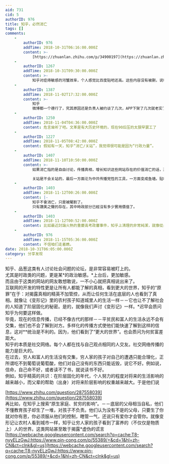 ```yaml
---
aid: 731
cid: 5
authorID: 976
title: 知乎，必然消亡
tags: []
comments:
    -
        authorID: 976
        addTime: 2018-10-31T06:16:00.000Z
        content: >-
            [https://zhuanlan.zhihu.com/p/34900197](https://zhuanlan.zhihu.com/p/34900197)
    -
        authorID: 1267
        addTime: 2018-10-31T09:30:00.000Z
        content: >-
            知乎对症痔敏感的河蟹效率，个人感觉比百度贴吧还高。这些内容没有被删，说明当局是默许的。知乎比起墙外中文圈已经小粉红很多倍了，我有段时间是在墙外吃够了药丸，就回来知乎找正能量的。比如说知乎谈到中美关系，大半是中或最赢、中国超越美国（至少成为世界两极）是历史大势，这样的观点，难道不是当局所乐见的吗？
    -
        authorID: 1387
        addTime: 2018-11-02T17:32:00.000Z
        content: >-
            知乎
            微博都一个德行了，究其原因还是负责人被约谈了几次，APP下架了几次就老实了，现在的氛围已经接近文化大革命时代了，就是心里有想法也不敢说出来。已经完了
    -
        authorID: 1250
        addTime: 2018-11-04T04:36:00.000Z
        content: 危言耸听了吧。文革是有大历史环境的，现在90后压的太狠早罢工了
    -
        authorID: 1227
        addTime: 2018-11-05T08:42:00.000Z
        content: 假如有一天，知乎“消亡/关站”，我觉得很可能是因为“行政力量”。
    -
        authorID: 1407
        addTime: 2018-11-10T10:50:00.000Z
        content: >-
            如果消亡指的是自由讨论，传播真相，增长知识这些网站存在的价值消亡的话，那么知乎已经消亡了。墙内网站全都已经消亡的差不多了。  

            关站是不会关站的，最后一方面沦为中共传播党性的工具，一方面变成鱼塘。贴吧微博什么的都是鱼塘，这个政治环境下不允许正常的观点存在，就必然如此。
    -
        authorID: 1403
        addTime: 2018-11-12T00:26:00.000Z
        content: |-
            知乎不會消亡，只是被閹割了。  
            只有讚美之聲的存在，其中時政部分已經沒有多少實用價值了。
    -
        authorID: 1403
        addTime: 2018-11-12T00:52:00.000Z
        content: 比如最近討論火熱的重慶高考政審事件，知乎上清理的非常純潔，就像從未發生過。
    -
        authorID: 976
        addTime: 2018-11-15T05:36:00.000Z
        content: 不信咱们走着瞧。
date: 2018-10-31T06:05:00.000Z
category: 分享发现
---
```


知乎、品葱这类有人讨论社会问题的论坛，是非常容易被盯上的。  
尤其是时政类的问题，更是某\*的政治敏感。\*上台后，更加敏感。  
而且由于这类的网站的网友敢想敢说，一不小心就把真相说出来了。  
互联网的开发的特性更是让所有人都能了解的真相，看到更大的世界，知乎的“原罪”在于：对揭露真相的精英不加管控，从而让任何生活在底层的人也看到了真相。就像让《变形记》里的农村孩子知道城里人的生活一样－－它也让不了解社会的人知道了阶层固化的秘密。是的，就像我们声讨《变形记》一样。\*迟早会质问知乎为何要这样做。  
毕竟，现在的信息传播，已经不像古代的那样－－平贫民和富人的生活永远不会有交集，他们也不会了解到对方。多样化的传播方式使他们能快速了解到这样的信息，这对\*\*统治是不利的。因为，他们看到了“更大的世界”。也会质问为何贫富差距大。  
知乎的本质是社交网络。每个人都在找与自己观点相同的人交友。社交网络传播的能力是巨大的。  
在过去，穷人和富人的生活没有交集，穷人家的孩子对自己的遭遇只能合理化，正所谓吃不到葡萄说葡萄酸，他们对自己没有的东西只能诋毁，说它不好。例如说，信命，自己命不好，或者读不了书，就说读书不好。  
例如，知乎精英的共识：在阶层固化的年代，个人努力的程度对将来的生活影响的越来越小，而父辈的帮助（出身）对将来阶层影响的权重越来越大。于是他们说

[https://www.zhihu.com/question/287558039](https://www.zhihu.com/question/287558039)  
再比如，在知乎上搜索“原生家庭、贫穷的影响”。－－底层的父母相当自私，他们不懂教育孩子却生了一堆，对孩子不负责。他们认为没有不是的父母，只要生了你就对你有恩，你必须服从他们的控制，瞎管一气，还说只有爱你才会管你。就像变形记让农村人看到城市一样，知乎让穷人家的孩子看到了富养的（不仅仅是物质上）人的世界。这类网站甚至敢于揭露\*虚伪的谎言[https://webcache.googleusercontent.com/search?q=cache:T8-nyyELzGwJ:https://www.pin-cong.com/p/55389/+&cd=1&hl=zh-CN&ct=clnk&gl=us](https://webcache.googleusercontent.com/search?q=cache:T8-nyyELzGwJ:https://www.pin-cong.com/p/55389/+&cd=1&hl=zh-CN&ct=clnk&gl=us)
